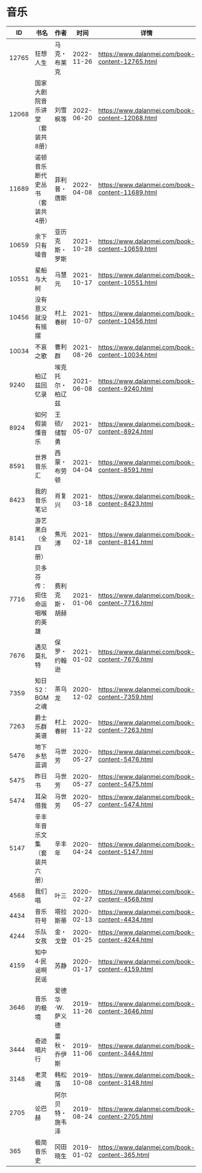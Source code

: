 # 音乐

| ID | 书名 | 作者 | 时间 | 详情 | 下载页面 | EPUB下载链接 | MOBI下载链接 | AZW3下载链接 |
| --- | --- | --- | --- | --- | --- | --- | --- | --- |
| 12765 | 狂想人生 | 马克・布莱克 | 2022-11-26 | https://www.dalanmei.com/book-content-12765.html | https://www.dalanmei.com/download-book-12765.html | http://ct.dalanmei.com/f/31084289-771231891-810d62 | http://ct.dalanmei.com/f/31084289-771247025-c92378 | http://ct.dalanmei.com/f/31084289-771236719-d436e1 |
| 12068 | 国家大剧院音乐讲堂（套装共8册） | 刘雪枫等 | 2022-06-20 | https://www.dalanmei.com/book-content-12068.html | https://www.dalanmei.com/download-book-12068.html | http://ct.dalanmei.com/f/31084289-599493666-2f54fd | http://ct.dalanmei.com/f/31084289-599506064-f12917 | http://ct.dalanmei.com/f/31084289-599504884-85ab77 |
| 11689 | 诺顿音乐断代史丛书（套装共4册） | 菲利普・唐斯 | 2022-04-08 | https://www.dalanmei.com/book-content-11689.html | https://www.dalanmei.com/download-book-11689.html | http://ct.dalanmei.com/f/31084289-570170199-367e8c | http://ct.dalanmei.com/f/31084289-570286693-8c60ca | http://ct.dalanmei.com/f/31084289-570358280-cb35fc |
| 10659 | 余下只有噪音 | 亚历克斯・罗斯 | 2021-10-28 | https://www.dalanmei.com/book-content-10659.html | https://www.dalanmei.com/download-book-10659.html | http://ct.dalanmei.com/f/31084289-570150200-8ec192 | http://ct.dalanmei.com/f/31084289-570357647-211220 | http://ct.dalanmei.com/f/31084289-571405727-d9c684 |
| 10551 | 星船与大树 | 马慧元 | 2021-10-17 | https://www.dalanmei.com/book-content-10551.html | https://www.dalanmei.com/download-book-10551.html | http://ct.dalanmei.com/f/31084289-570122791-1c8249 | http://ct.dalanmei.com/f/31084289-570266753-6f6f80 | http://ct.dalanmei.com/f/31084289-571407287-09c3d8 |
| 10456 | 没有意义就没有摇摆 | 村上春树 | 2021-10-07 | https://www.dalanmei.com/book-content-10456.html | https://www.dalanmei.com/download-book-10456.html | http://ct.dalanmei.com/f/31084289-570127719-652ce5 | http://ct.dalanmei.com/f/31084289-570270384-ea4c8d | http://ct.dalanmei.com/f/31084289-571409903-c92d74 |
| 10034 | 不哀之歌 | 曹利群 | 2021-08-26 | https://www.dalanmei.com/book-content-10034.html | https://www.dalanmei.com/download-book-10034.html | http://ct.dalanmei.com/f/31084289-569463882-aef729 | http://ct.dalanmei.com/f/31084289-570240257-d70d21 | http://ct.dalanmei.com/f/31084289-571419874-79e39f |
| 9240 | 柏辽兹回忆录 | 埃克托尔・柏辽兹 | 2021-06-08 | https://www.dalanmei.com/book-content-9240.html | https://www.dalanmei.com/download-book-9240.html | http://ct.dalanmei.com/f/31084289-571726672-fe702a | http://ct.dalanmei.com/f/31084289-572107786-ec6698 | http://ct.dalanmei.com/f/31084289-572115401-05b9cc |
| 8924 | 如何假装懂音乐 | 王硕/储智勇 | 2021-05-07 | https://www.dalanmei.com/book-content-8924.html | https://www.dalanmei.com/download-book-8924.html | http://ct.dalanmei.com/f/31084289-571717652-7edcaf | http://ct.dalanmei.com/f/31084289-572113697-b52879 | http://ct.dalanmei.com/f/31084289-572120726-1d1488 |
| 8591 | 世界音乐汇 | 西蒙・布劳顿 | 2021-04-04 | https://www.dalanmei.com/book-content-8591.html | https://www.dalanmei.com/download-book-8591.html | http://ct.dalanmei.com/f/31084289-571711624-6797f7 | http://ct.dalanmei.com/f/31084289-572114732-a3854d | http://ct.dalanmei.com/f/31084289-572133696-c45674 |
| 8423 | 我的音乐笔记 | 肖复兴 | 2021-03-18 | https://www.dalanmei.com/book-content-8423.html | https://www.dalanmei.com/download-book-8423.html | http://ct.dalanmei.com/f/31084289-571709381-251e43 | http://ct.dalanmei.com/f/31084289-572115153-5416fd | http://ct.dalanmei.com/f/31084289-572136394-0ae38c |
| 8141 | 游艺黑白（全四册） | 焦元溥 | 2021-02-18 | https://www.dalanmei.com/book-content-8141.html | https://www.dalanmei.com/download-book-8141.html | http://ct.dalanmei.com/f/31084289-571698249-c50bb8 | http://ct.dalanmei.com/f/31084289-572115892-003c86 | http://ct.dalanmei.com/f/31084289-572146543-b47449 |
| 7716 | 贝多芬传：扼住命运咽喉的英雄 | 费利克斯・胡赫 | 2021-01-06 | https://www.dalanmei.com/book-content-7716.html | https://www.dalanmei.com/download-book-7716.html | http://ct.dalanmei.com/f/31084289-571651218-bccb62 | http://ct.dalanmei.com/f/31084289-572120081-45d0ef | http://ct.dalanmei.com/f/31084289-572180175-ce8e35 |
| 7676 | 遇见莫扎特 | 保罗・约翰逊 | 2021-01-02 | https://www.dalanmei.com/book-content-7676.html | https://www.dalanmei.com/download-book-7676.html | http://ct.dalanmei.com/f/31084289-571648855-379271 | http://ct.dalanmei.com/f/31084289-572120210-3d19a8 | http://ct.dalanmei.com/f/31084289-572180474-e8ae42 |
| 7359 | 知日52：BGM之魂 | 茶乌龙 | 2020-12-02 | https://www.dalanmei.com/book-content-7359.html | https://www.dalanmei.com/download-book-7359.html | http://ct.dalanmei.com/f/31084289-571622572-312714 | http://ct.dalanmei.com/f/31084289-572131626-dd852b | http://ct.dalanmei.com/f/31084289-572192300-610897 |
| 7263 | 爵士乐群英谱 | 村上春树 | 2020-11-22 | https://www.dalanmei.com/book-content-7263.html | https://www.dalanmei.com/download-book-7263.html | http://ct.dalanmei.com/f/31084289-571531976-8dabc1 | http://ct.dalanmei.com/f/31084289-571800527-9f6b6d | http://ct.dalanmei.com/f/31084289-572195022-63b6f0 |
| 5476 | 地下乡愁蓝调 | 马世芳 | 2020-05-27 | https://www.dalanmei.com/book-content-5476.html | https://www.dalanmei.com/download-book-5476.html | http://ct.dalanmei.com/f/31084289-571601346-f3aa48 | http://ct.dalanmei.com/f/31084289-571738075-dd1e5d | http://ct.dalanmei.com/f/31084289-571917603-c90a83 |
| 5475 | 昨日书 | 马世芳 | 2020-05-27 | https://www.dalanmei.com/book-content-5475.html | https://www.dalanmei.com/download-book-5475.html | http://ct.dalanmei.com/f/31084289-571601321-03bf6a | http://ct.dalanmei.com/f/31084289-571738086-2ec5b1 | http://ct.dalanmei.com/f/31084289-571917612-854eb8 |
| 5474 | 耳朵借我 | 马世芳 | 2020-05-27 | https://www.dalanmei.com/book-content-5474.html | https://www.dalanmei.com/download-book-5474.html | http://ct.dalanmei.com/f/31084289-571601280-ad606d | http://ct.dalanmei.com/f/31084289-571738094-98013f | http://ct.dalanmei.com/f/31084289-571917621-b73670 |
| 5147 | 辛丰年音乐文集（套装共六册） | 辛丰年 | 2020-04-24 | https://www.dalanmei.com/book-content-5147.html | https://www.dalanmei.com/download-book-5147.html | http://ct.dalanmei.com/f/31084289-571520029-b51075 | http://ct.dalanmei.com/f/31084289-571778666-cc5e51 | http://ct.dalanmei.com/f/31084289-571925029-6349e1 |
| 4568 | 我们唱 | 叶三 | 2020-02-27 | https://www.dalanmei.com/book-content-4568.html | https://www.dalanmei.com/download-book-4568.html | http://ct.dalanmei.com/f/31084289-571528693-2a689f | http://ct.dalanmei.com/f/31084289-571793635-5c40eb | http://ct.dalanmei.com/f/31084289-571987504-257616 |
| 4434 | 音乐符号 | 塔拉斯蒂 | 2020-02-13 | https://www.dalanmei.com/book-content-4434.html | https://www.dalanmei.com/download-book-4434.html | http://ct.dalanmei.com/f/31084289-571532037-585247 | http://ct.dalanmei.com/f/31084289-571801022-c719be | http://ct.dalanmei.com/f/31084289-571989222-470bbf |
| 4244 | 乐队女孩 | 金・戈登 | 2020-01-25 | https://www.dalanmei.com/book-content-4244.html | https://www.dalanmei.com/download-book-4244.html | http://ct.dalanmei.com/f/31084289-571539023-3b4c84 | http://ct.dalanmei.com/f/31084289-571807093-1b406c | http://ct.dalanmei.com/f/31084289-571992055-d4e2a7 |
| 4159 | 知中4·民谣啊民谣 | 苏静 | 2020-01-17 | https://www.dalanmei.com/book-content-4159.html | https://www.dalanmei.com/download-book-4159.html | http://ct.dalanmei.com/f/31084289-571541516-723bd1 | http://ct.dalanmei.com/f/31084289-571809586-a350f1 | http://ct.dalanmei.com/f/31084289-572011182-d7fdbe |
| 3646 | 音乐的极境 | 爱德华·W.萨义德 | 2019-11-26 | https://www.dalanmei.com/book-content-3646.html | https://www.dalanmei.com/download-book-3646.html | http://ct.dalanmei.com/f/31084289-571550961-6ccd58 | http://ct.dalanmei.com/f/31084289-571856186-b0d5c7 | http://ct.dalanmei.com/f/31084289-572067617-365b24 |
| 3444 | 奇迹唱片行 | 蕾秋・乔伊斯 | 2019-11-06 | https://www.dalanmei.com/book-content-3444.html |  |  |  |  |
| 3148 | 老灵魂 | 韩松落 | 2019-10-08 | https://www.dalanmei.com/book-content-3148.html | https://www.dalanmei.com/download-book-3148.html | http://ct.dalanmei.com/f/31084289-571558815-0fcad9 | http://ct.dalanmei.com/f/31084289-571918542-df9201 | http://ct.dalanmei.com/f/31084289-572075934-b391d9 |
| 2705 | 论巴赫 | 阿尔贝特・施韦泽 | 2019-08-24 | https://www.dalanmei.com/book-content-2705.html | https://www.dalanmei.com/download-book-2705.html | http://ct.dalanmei.com/f/31084289-571584757-244084 | http://ct.dalanmei.com/f/31084289-571735362-436991 | http://ct.dalanmei.com/f/31084289-571851089-9c7590 |
| 365 | 极简音乐史 | 冈田晓生 | 2019-01-02 | https://www.dalanmei.com/book-content-365.html | https://www.dalanmei.com/download-book-365.html | http://ct.dalanmei.com/f/31084289-571455866-55df31 | http://ct.dalanmei.com/f/31084289-571788085-b79f3b | http://ct.dalanmei.com/f/31084289-571889642-07f6ef |
